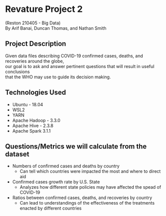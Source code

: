 # Revature Project 2
(Reston 210405 - Big Data)  
By Arif Banai, Duncan Thomas, and Nathan Smith

## Project Description
Given data files describing COVID-19 confirmed cases, deaths, and recoveries around the globe,  
our goal is to ask and answer pertinent questions that will result in useful conclusions  
that the WHO may use to guide its decision making.

## Technologies Used

* Ubuntu - 18.04
* WSL2
* YARN
* Apache Hadoop - 3.3.0
* Apache Hive - 2.3.8
* Apache Spark 3.1.1

## Questions/Metrics we will calculate from the dataset

* Numbers of confirmed cases and deaths by country
  * Can tell which countries were impacted the most and where to direct aid
* Confirmed cases growth rate by U.S. State
  * Analyzes how different state policies may have affected the spead of COVID-19
* Ratios between confirmed cases, deaths, and recoveries by country
  * Can lead to understandings of the effectiveness of the treatments enacted by different countries
